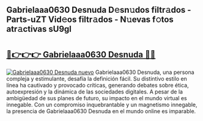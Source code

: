## Gabrielaaa0630 Desnuda D𝚎sn𝚞dos filtr𝚊dos - Parts-uZT Vid𝚎os filtr𝚊dos - N𝚞evas f𝚘tos atr𝚊ctivas sU9gl

# <h2><a href="http://mbddkbj.tromn.icu/?c=Gabrielaaa0630+Desnuda">🔗👉👉👉 Gabrielaaa0630 Desnuda 🔗🔗</a></h2>

[![Gabrielaaa0630 Desnuda nuevo](https://i.imgur.com/pEAQMta.gif)](http://mbddkbj.tromn.icu/?c=Gabrielaaa0630+Desnuda)
Gabrielaaa0630 Desnuda, una persona compleja y estimulante, desafía la definición fácil. Su distintivo estilo en línea ha cautivado y provocado críticas, generando debates sobre ética, autoexpresión y la dinámica de las sociedades digitales. A pesar de la ambigüedad de sus planes de futuro, su impacto en el mundo virtual es innegable. Con un compromiso inquebrantable y un magnetismo innegable, la presencia de Gabrielaaa0630 Desnuda en el mundo online es imparable.
